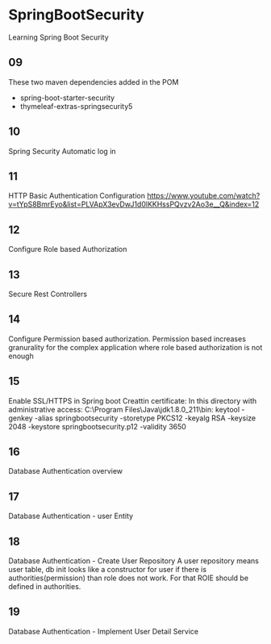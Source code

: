# SpringBootSecurity
Learning Spring Boot Security
## 09
These two maven dependencies added in the POM
* spring-boot-starter-security
* thymeleaf-extras-springsecurity5
## 10
Spring Security Automatic log in 
## 11
HTTP Basic Authentication Configuration
https://www.youtube.com/watch?v=tYpS8BmrEyo&list=PLVApX3evDwJ1d0lKKHssPQvzv2Ao3e__Q&index=12

## 12
Configure Role based Authorization
## 13
Secure Rest Controllers
## 14
Configure Permission based authorization.
Permission based increases granurality for the complex application where role based authorization is not enough
## 15
Enable SSL/HTTPS in Spring boot
Creattin certificate: In this directory with administrative access: C:\Program Files\Java\jdk1.8.0_211\bin:
keytool -genkey -alias springbootsecurity -storetype PKCS12 -keyalg RSA -keysize 2048 -keystore springbootsecurity.p12 -validity 3650

## 16
Database Authentication overview
## 17
Database Authentication - user Entity
## 18
Database Authentication - Create User Repository
A user repository means user table, db init looks like a constructor for user
if there is authorities(permission) than role does not work. For that ROlE should be defined in authorities.
## 19
Database Authentication - Implement User Detail Service